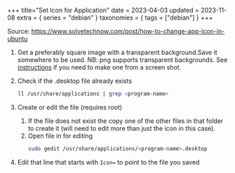 +++
title="Set Icon for Application"
date = 2023-04-03
updated = 2023-11-08
extra = { series = "debian" }
taxonomies = { tags = ["debian"] }
+++

Source: <https://www.solvetechnow.com/post/how-to-change-app-icon-in-ubuntu>

1. Get a preferably square image with a transparent background.Save it somewhere to be used. NB: png supports transparent backgrounds. See [instructions](@/gimp/transparent.md) if you need to make one from a screen shot.
2. Check if the .desktop file already exists
   ```sh
   ll /usr/share/applications | grep <program-name>
   ```
3. Create or edit the file (requires root)
   1. If the file does not exist the copy one of the other files in that folder to create it (will need to edit more than just the icon in this case).
   2. Open file in for editing
      ```sh
      sudo gedit /usr/share/applications/<program-name>.desktop
      ```

4. Edit that line that starts with `Icon=` to point to the file you saved
